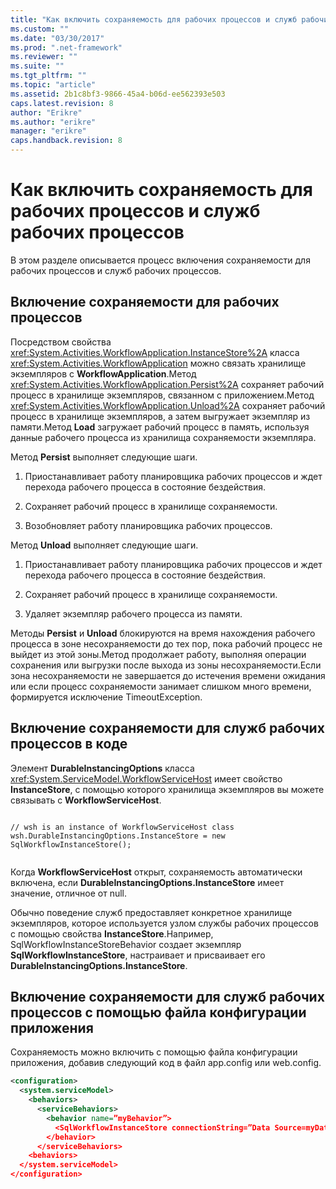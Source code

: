 ```yaml
---
title: "Как включить сохраняемость для рабочих процессов и служб рабочих процессов | Microsoft Docs"
ms.custom: ""
ms.date: "03/30/2017"
ms.prod: ".net-framework"
ms.reviewer: ""
ms.suite: ""
ms.tgt_pltfrm: ""
ms.topic: "article"
ms.assetid: 2b1c8bf3-9866-45a4-b06d-ee562393e503
caps.latest.revision: 8
author: "Erikre"
ms.author: "erikre"
manager: "erikre"
caps.handback.revision: 8
---
```

# Как включить сохраняемость для рабочих процессов и служб рабочих процессов
В этом разделе описывается процесс включения сохраняемости для рабочих процессов и служб рабочих процессов.  
  
## Включение сохраняемости для рабочих процессов  
 Посредством свойства <xref:System.Activities.WorkflowApplication.InstanceStore%2A> класса <xref:System.Activities.WorkflowApplication> можно связать хранилище экземпляров с **WorkflowApplication**.Метод <xref:System.Activities.WorkflowApplication.Persist%2A> сохраняет рабочий процесс в хранилище экземпляров, связанном с приложением.Метод <xref:System.Activities.WorkflowApplication.Unload%2A> сохраняет рабочий процесс в хранилище экземпляров, а затем выгружает экземпляр из памяти.Метод **Load** загружает рабочий процесс в память, используя данные рабочего процесса из хранилища сохраняемости экземпляра.  
  
 Метод **Persist** выполняет следующие шаги.  
  
1.  Приостанавливает работу планировщика рабочих процессов и ждет перехода рабочего процесса в состояние бездействия.  
  
2.  Сохраняет рабочий процесс в хранилище сохраняемости.  
  
3.  Возобновляет работу планировщика рабочих процессов.  
  
 Метод **Unload** выполняет следующие шаги.  
  
1.  Приостанавливает работу планировщика рабочих процессов и ждет перехода рабочего процесса в состояние бездействия.  
  
2.  Сохраняет рабочий процесс в хранилище сохраняемости.  
  
3.  Удаляет экземпляр рабочего процесса из памяти.  
  
 Методы **Persist** и **Unload** блокируются на время нахождения рабочего процесса в зоне несохраняемости до тех пор, пока рабочий процесс не выйдет из этой зоны.Метод продолжает работу, выполняя операции сохранения или выгрузки после выхода из зоны несохраняемости.Если зона несохраняемости не завершается до истечения времени ожидания или если процесс сохраняемости занимает слишком много времени, формируется исключение TimeoutException.  
  
## Включение сохраняемости для служб рабочих процессов в коде  
 Элемент **DurableInstancingOptions** класса <xref:System.ServiceModel.WorkflowServiceHost> имеет свойство **InstanceStore**, с помощью которого хранилища экземпляров вы можете связывать с **WorkflowServiceHost**.  
  
```  
  
// wsh is an instance of WorkflowServiceHost class  
wsh.DurableInstancingOptions.InstanceStore = new SqlWorkflowInstanceStore();  
  
```  
  
 Когда **WorkflowServiceHost** открыт, сохраняемость автоматически включена, если **DurableInstancingOptions.InstanceStore** имеет значение, отличное от null.  
  
 Обычно поведение служб предоставляет конкретное хранилище экземпляров, которое используется узлом службы рабочих процессов с помощью свойства **InstanceStore**.Например, SqlWorkflowInstanceStoreBehavior создает экземпляр **SqlWorkflowInstanceStore**, настраивает и присваивает его **DurableInstancingOptions.InstanceStore**.  
  
## Включение сохраняемости для служб рабочих процессов с помощью файла конфигурации приложения  
 Сохраняемость можно включить с помощью файла конфигурации приложения, добавив следующий код в файл app.config или web.config.  
  
```xml  
<configuration>  
  <system.serviceModel>  
    <behaviors>  
      <serviceBehaviors>  
        <behavior name=”myBehavior”>  
          <SqlWorkflowInstanceStore connectionString=”Data Source=myDatatbaseServer;Initial Catalog=myPersistenceDatabase”>  
        </behavior>  
      </serviceBehaviors>  
    <behaviors>  
  </system.serviceModel>  
</configuration>  
  
```